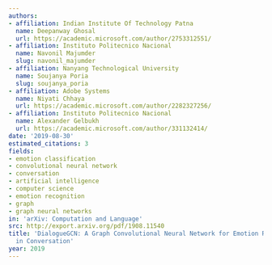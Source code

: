 ```yaml
---
authors:
- affiliation: Indian Institute Of Technology Patna
  name: Deepanway Ghosal
  url: https://academic.microsoft.com/author/2753312551/
- affiliation: Instituto Politecnico Nacional
  name: Navonil Majumder
  slug: navonil_majumder
- affiliation: Nanyang Technological University
  name: Soujanya Poria
  slug: soujanya_poria
- affiliation: Adobe Systems
  name: Niyati Chhaya
  url: https://academic.microsoft.com/author/2282327256/
- affiliation: Instituto Politecnico Nacional
  name: Alexander Gelbukh
  url: https://academic.microsoft.com/author/331132414/
date: '2019-08-30'
estimated_citations: 3
fields:
- emotion classification
- convolutional neural network
- conversation
- artificial intelligence
- computer science
- emotion recognition
- graph
- graph neural networks
in: 'arXiv: Computation and Language'
src: http://export.arxiv.org/pdf/1908.11540
title: 'DialogueGCN: A Graph Convolutional Neural Network for Emotion Recognition
  in Conversation'
year: 2019
---
```

